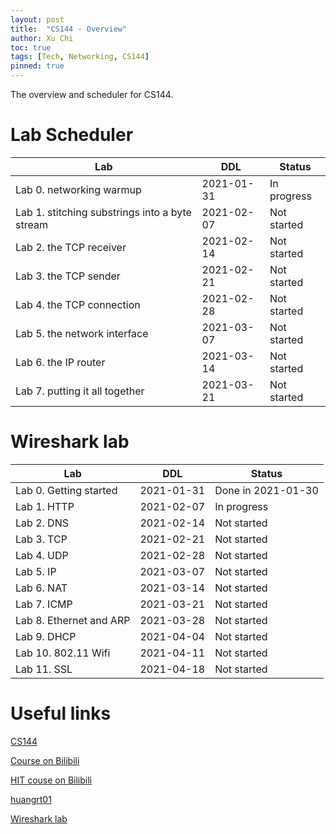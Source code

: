 ```yaml
---
layout: post
title:  "CS144 - Overview"
author: Xu Chi
toc: true
tags: [Tech, Networking, CS144]
pinned: true
---
```


The overview and scheduler for CS144.

# Lab Scheduler

| Lab | DDL | Status |
| --- | --- | --- |
| Lab 0. networking warmup | 2021-01-31 | In progress |
| Lab 1. stitching substrings into a byte stream | 2021-02-07 | Not started |
| Lab 2. the TCP receiver | 2021-02-14 | Not started |
| Lab 3. the TCP sender | 2021-02-21 | Not started |
| Lab 4. the TCP connection | 2021-02-28 | Not started |
| Lab 5. the network interface | 2021-03-07 | Not started |
| Lab 6. the IP router | 2021-03-14 | Not started |
| Lab 7. putting it all together | 2021-03-21 | Not started | 

# Wireshark lab

| Lab | DDL | Status |
| --- | --- | --- |
| Lab 0. Getting started| 2021-01-31 | Done in 2021-01-30 |
| Lab 1. HTTP | 2021-02-07 | In progress |
| Lab 2. DNS | 2021-02-14 | Not started |
| Lab 3. TCP | 2021-02-21 | Not started |
| Lab 4. UDP | 2021-02-28 | Not started |
| Lab 5. IP | 2021-03-07 | Not started |
| Lab 6. NAT | 2021-03-14 | Not started |
| Lab 7. ICMP | 2021-03-21 | Not started | 
| Lab 8. Ethernet and ARP | 2021-03-28 | Not started |
| Lab 9. DHCP | 2021-04-04 | Not started |
| Lab 10. 802.11 Wifi | 2021-04-11 | Not started |
| Lab 11. SSL | 2021-04-18 | Not started |

# Useful links

[CS144](https://cs144.github.io/)

[Course on Bilibili](https://www.bilibili.com/video/BV1wt41167iN?from=search&seid=12807244912122184980)

[HIT couse on Bilibili](https://www.bilibili.com/video/BV1Up411Z7hC?p=1)

[huangrt01](https://github.com/huangrt01/CS-Notes/blob/master/Notes/Output/Computer-Networking-Lecture-CS144-Stanford.md)

[Wireshark lab](https://gaia.cs.umass.edu/kurose_ross/wireshark.htm)